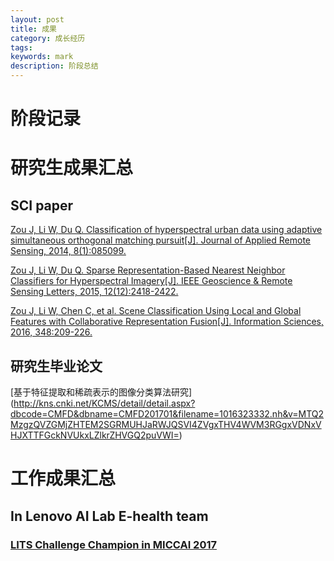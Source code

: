 ```yaml
---
layout: post
title: 成果
category: 成长经历
tags: 
keywords: mark
description: 阶段总结
---
```


# 阶段记录

# 研究生成果汇总

## SCI paper

[Zou J, Li W, Du Q. Classification of hyperspectral urban data using adaptive simultaneous orthogonal matching pursuit[J]. Journal of Applied Remote Sensing, 2014, 8(1):085099.](https://pdfs.semanticscholar.org/2a6b/4f8becd06874af9c12a403c1d607b642bd11.pdf)

[Zou J, Li W, Du Q. Sparse Representation-Based Nearest Neighbor Classifiers for Hyperspectral Imagery[J]. IEEE Geoscience & Remote Sensing Letters, 2015, 12(12):2418-2422.](http://cist.buct.edu.cn/staff/WeiLi/Lee_Journals/2015/2015_GRSL_SRNN.pdf)

[Zou J, Li W, Chen C, et al. Scene Classification Using Local and Global Features with Collaborative Representation Fusion[J]. Information Sciences, 2016, 348:209-226.](http://cist.buct.edu.cn/staff/WeiLi/Lee_Journals/2016/2016_IS_LGF.pdf)

## 研究生毕业论文

[基于特征提取和稀疏表示的图像分类算法研究]
(http://kns.cnki.net/KCMS/detail/detail.aspx?dbcode=CMFD&dbname=CMFD201701&filename=1016323332.nh&v=MTQ2MzgzQVZGMjZHTEM2SGRMUHJaRWJQSVI4ZVgxTHV4WVM3RGgxVDNxVHJXTTFGckNVUkxLZlkrZHVGQ2puVWI=)

# 工作成果汇总

## In Lenovo AI Lab E-health team

### [LITS Challenge Champion in MICCAI 2017](https://competitions.codalab.org/competitions/17094#results)
